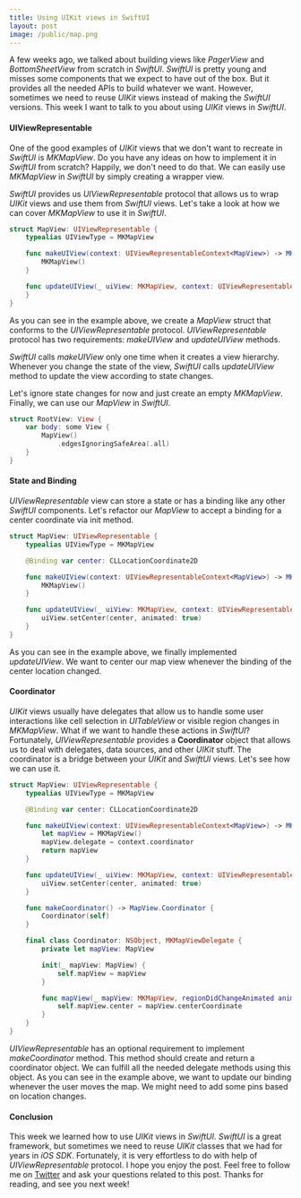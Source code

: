 ```yaml
---
title: Using UIKit views in SwiftUI
layout: post
image: /public/map.png
---
```


A few weeks ago, we talked about building views like *PagerView* and *BottomSheetView* from scratch in *SwiftUI*. *SwiftUI* is pretty young and misses some components that we expect to have out of the box. But it provides all the needed APIs to build whatever we want. However, sometimes we need to reuse *UIKit* views instead of making the *SwiftUI* versions. This week I want to talk to you about using *UIKit* views in *SwiftUI*.

#### UIViewRepresentable
One of the good examples of *UIKit* views that we don't want to recreate in *SwiftUI* is *MKMapView*. Do you have any ideas on how to implement it in *SwiftUI* from scratch? Happily, we don't need to do that. We can easily use *MKMapView* in *SwiftUI* by simply creating a wrapper view.

*SwiftUI* provides us *UIViewRepresentable* protocol that allows us to wrap *UIKit* views and use them from *SwiftUI* views. Let's take a look at how we can cover *MKMapView* to use it in *SwiftUI*.

```swift
struct MapView: UIViewRepresentable {
    typealias UIViewType = MKMapView

    func makeUIView(context: UIViewRepresentableContext<MapView>) -> MKMapView {
        MKMapView()
    }

    func updateUIView(_ uiView: MKMapView, context: UIViewRepresentableContext<MapView>) {
    }
}
```

As you can see in the example above, we create a *MapView* struct that conforms to the *UIViewRepresentable* protocol. *UIViewRepresentable* protocol has two requirements: *makeUIView* and *updateUIView* methods.

*SwiftUI* calls *makeUIView* only one time when it creates a view hierarchy. Whenever you change the state of the view, *SwiftUI* calls *updateUIView* method to update the view according to state changes.

Let's ignore state changes for now and just create an empty *MKMapView*. Finally, we can use our *MapView* in *SwiftUI*.

```swift
struct RootView: View {
    var body: some View {
        MapView()
            .edgesIgnoringSafeArea(.all)
    }
}
```

#### State and Binding
*UIViewRepresentable* view can store a state or has a binding like any other *SwiftUI* components. Let's refactor our *MapView* to accept a binding for a center coordinate via init method.

```swift
struct MapView: UIViewRepresentable {
    typealias UIViewType = MKMapView

    @Binding var center: CLLocationCoordinate2D

    func makeUIView(context: UIViewRepresentableContext<MapView>) -> MKMapView {
        MKMapView()
    }

    func updateUIView(_ uiView: MKMapView, context: UIViewRepresentableContext<MapView>) {
        uiView.setCenter(center, animated: true)
    }
}
```

As you can see in the example above, we finally implemented *updateUIView*. We want to center our map view whenever the binding of the center location changed.

#### Coordinator
*UIKit* views usually have delegates that allow us to handle some user interactions like cell selection in *UITableView* or visible region changes in *MKMapView*. What if we want to handle these actions in *SwiftUI*? Fortunately, *UIViewRepresentable* provides a **Coordinator** object that allows us to deal with delegates, data sources, and other *UIKit* stuff. The coordinator is a bridge between your *UIKit* and *SwiftUI* views. Let's see how we can use it.

```swift
struct MapView: UIViewRepresentable {
    typealias UIViewType = MKMapView

    @Binding var center: CLLocationCoordinate2D

    func makeUIView(context: UIViewRepresentableContext<MapView>) -> MKMapView {
        let mapView = MKMapView()
        mapView.delegate = context.coordinator
        return mapView
    }

    func updateUIView(_ uiView: MKMapView, context: UIViewRepresentableContext<MapView>) {
        uiView.setCenter(center, animated: true)
    }

    func makeCoordinator() -> MapView.Coordinator {
        Coordinator(self)
    }

    final class Coordinator: NSObject, MKMapViewDelegate {
        private let mapView: MapView

        init(_ mapView: MapView) {
            self.mapView = mapView
        }

        func mapView(_ mapView: MKMapView, regionDidChangeAnimated animated: Bool) {
            self.mapView.center = mapView.centerCoordinate
        }
    }
}
```

*UIViewRepresentable* has an optional requirement to implement *makeCoordinator* method. This method should create and return a coordinator object. We can fulfill all the needed delegate methods using this object. As you can see in the example above, we want to update our binding whenever the user moves the map. We might need to add some pins based on location changes.

#### Conclusion
This week we learned how to use *UIKit* views in *SwiftUI*. *SwiftUI* is a great framework, but sometimes we need to reuse *UIKit* classes that we had for years in *iOS SDK*. Fortunately, it is very effortless to do with help of *UIViewRepresentable* protocol. I hope you enjoy the post. Feel free to follow me on [Twitter](https://twitter.com/mecid) and ask your questions related to this post. Thanks for reading, and see you next week!
